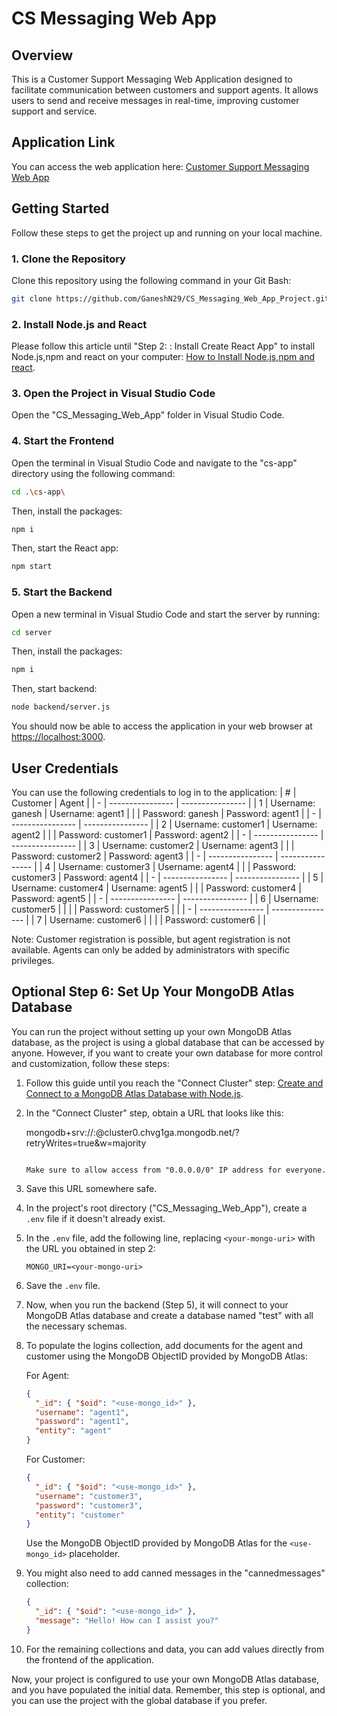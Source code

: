# CS Messaging Web App

## Overview
This is a Customer Support Messaging Web Application designed to facilitate communication between customers and support agents. It allows users to send and receive messages in real-time, improving customer support and service.

## Application Link

You can access the web application here: [Customer Support Messaging Web App](https://csmessagingwebappfrontendfinal.onrender.com)

## Getting Started

Follow these steps to get the project up and running on your local machine.

### 1. Clone the Repository

Clone this repository using the following command in your Git Bash:

```bash
git clone https://github.com/GaneshN29/CS_Messaging_Web_App_Project.git
```

### 2. Install Node.js and React

Please follow this article until "Step 2: : Install Create React App" to install Node.js,npm and react on your computer: [How to Install Node.js,npm and react](https://kinsta.com/knowledgebase/install-react/#how-to-install-react-on-windows).

### 3. Open the Project in Visual Studio Code

Open the "CS_Messaging_Web_App" folder in Visual Studio Code.

### 4. Start the Frontend

Open the terminal in Visual Studio Code and navigate to the "cs-app" directory using the following command:

```bash
cd .\cs-app\
```
Then, install the packages:
```bash
npm i
```
Then, start the React app:

```bash
npm start
```

### 5. Start the Backend

Open a new terminal in Visual Studio Code and start the server by running:
```bash
cd server
```
Then, install the packages:
```bash
npm i
```
Then, start backend:
```bash
node backend/server.js
```

You should now be able to access the application in your web browser at [https://localhost:3000](https://localhost:3000).

## User Credentials

You can use the following credentials to log in to the application:
| # | Customer         | Agent            |
| - | ---------------- | ---------------- |
| 1 | Username: ganesh | Username: agent1 |
|   | Password: ganesh | Password: agent1 |
| - | ---------------- | ---------------- |
| 2 | Username: customer1 | Username: agent2 |
|   | Password: customer1 | Password: agent2 |
| - | ---------------- | ---------------- |
| 3 | Username: customer2 | Username: agent3 |
|   | Password: customer2 | Password: agent3 |
| - | ---------------- | ---------------- |
| 4 | Username: customer3 | Username: agent4 |
|   | Password: customer3 | Password: agent4 |
| - | ---------------- | ---------------- |
| 5 | Username: customer4 | Username: agent5 |
|   | Password: customer4 | Password: agent5 |
| - | ---------------- | ---------------- |
| 6 | Username: customer5 |                  |
|   | Password: customer5 |                  |
| - | ---------------- | ---------------- |
| 7 | Username: customer6 |                  |
|   | Password: customer6 |                  |

Note: Customer registration is possible, but agent registration is not available. Agents can only be added by administrators with specific privileges.
   
## Optional Step 6: Set Up Your MongoDB Atlas Database

You can run the project without setting up your own MongoDB Atlas database, as the project is using a global database that can be accessed by anyone. However, if you want to create your own database for more control and customization, follow these steps:

1. Follow this guide until you reach the "Connect Cluster" step: [Create and Connect to a MongoDB Atlas Database with Node.js](https://coderrocketfuel.com/article/create-and-connect-to-a-mongodb-atlas-database-with-node-js).

2. In the "Connect Cluster" step, obtain a URL that looks like this:


   mongodb+srv://<user-name>:<password>@cluster0.chvg1ga.mongodb.net/?retryWrites=true&w=majority
   ```

   Make sure to allow access from "0.0.0.0/0" IP address for everyone.

3. Save this URL somewhere safe.

4. In the project's root directory ("CS_Messaging_Web_App"), create a `.env` file if it doesn't already exist.

5. In the `.env` file, add the following line, replacing `<your-mongo-uri>` with the URL you obtained in step 2:

   ```
   MONGO_URI=<your-mongo-uri>
   ```

6. Save the `.env` file.

7. Now, when you run the backend (Step 5), it will connect to your MongoDB Atlas database and create a database named "test" with all the necessary schemas.

8. To populate the logins collection, add documents for the agent and customer using the MongoDB ObjectID provided by MongoDB Atlas:

   For Agent:
   ```json
   {
     "_id": { "$oid": "<use-mongo_id>" },
     "username": "agent1",
     "password": "agent1",
     "entity": "agent"
   }
   ```

   For Customer:
   ```json
   {
     "_id": { "$oid": "<use-mongo_id>" },
     "username": "customer3",
     "password": "customer3",
     "entity": "customer"
   }
   ```

   Use the MongoDB ObjectID provided by MongoDB Atlas for the `<use-mongo_id>` placeholder.

9. You might also need to add canned messages in the "cannedmessages" collection:

   ```json
   {
     "_id": { "$oid": "<use-mongo_id>" },
     "message": "Hello! How can I assist you?"
   }
   ```

10. For the remaining collections and data, you can add values directly from the frontend of the application.

Now, your project is configured to use your own MongoDB Atlas database, and you have populated the initial data. Remember, this step is optional, and you can use the project with the global database if you prefer.
